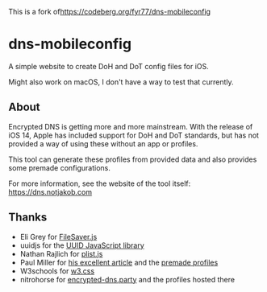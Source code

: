 This is a fork of<https://codeberg.org/fyr77/dns-mobileconfig>
# dns-mobileconfig
A simple website to create DoH and DoT config files for iOS. 

Might also work on macOS, I don't have a way to test that currently.

## About

Encrypted DNS is getting more and more mainstream. With the release of iOS 14, Apple has included support for DoH and DoT standards, but has not provided a way of using these without an app or profiles.

This tool can generate these profiles from provided data and also provides some premade configurations.

For more information, see the website of the tool itself: https://dns.notjakob.com

## Thanks

- Eli Grey for [FileSaver.js](https://github.com/eligrey/FileSaver.js)
- uuidjs for the [UUID JavaScript library](https://github.com/uuidjs/uuid)
- Nathan Rajlich for [plist.js](https://github.com/TooTallNate/plist.js)
- Paul Miller for [his excellent article](https://paulmillr.com/posts/encrypted-dns/) and the [premade profiles](https://github.com/paulmillr/encrypted-dns)
- W3schools for [w3.css](https://www.w3schools.com/w3css/)
- nitrohorse for [encrypted-dns.party](https://encrypted-dns.party) and the profiles hosted there
